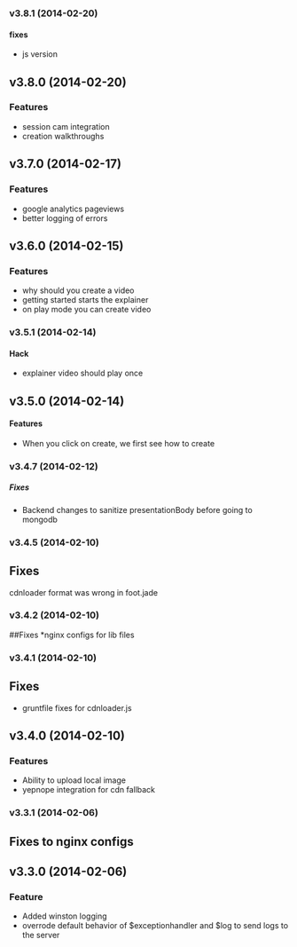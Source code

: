 <a name="v3.8.1"></a>
### v3.8.1 (2014-02-20)
#### fixes
* js version

<a name="v3.8.0"></a>
## v3.8.0 (2014-02-20)
### Features
* session cam integration
* creation walkthroughs

<a name="v3.7.0"></a>
## v3.7.0 (2014-02-17)
### Features
* google analytics pageviews
* better logging of errors

<a name="v3.6.0"></a>
## v3.6.0 (2014-02-15)
### Features
* why should you create a video
* getting started starts the explainer
* on play mode you can create video

<a name="v3.5.1"></a>
### v3.5.1 (2014-02-14)
#### Hack
* explainer video should play once

<a name="v3.5.0"></a>
## v3.5.0 (2014-02-14)
#### Features
* When you click on create, we first see how to create
<a name="v3.4.7"></a>
### v3.4.7 (2014-02-12)
##### Fixes
* Backend changes to sanitize presentationBody before going to mongodb

<a name="v3.4.5"></a>
### v3.4.5 (2014-02-10)
## Fixes
cdnloader format was wrong in foot.jade

<a name="v3.4.2"></a>
### v3.4.2 (2014-02-10)
##Fixes
*nginx configs for lib files

<a name="v3.4.1"></a>
### v3.4.1 (2014-02-10)
## Fixes
* gruntfile fixes for cdnloader.js
<a name="v3.4.0"></a>
## v3.4.0 (2014-02-10)
### Features
* Ability to upload local image
* yepnope integration for cdn fallback

<a name="v3.3.1"></a>
### v3.3.1 (2014-02-06)
## Fixes to nginx configs
<a name="v3.3.0"></a>
## v3.3.0 (2014-02-06)
### Feature
* Added winston logging
* overrode default behavior of $exceptionhandler and $log to send logs to the server

